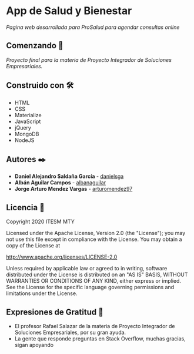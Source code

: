 ﻿

# App de Salud y Bienestar 

_Pagina web desarrollada para ProSalud para agendar consultas online_

## Comenzando 🚀

_Proyecto final para la materia de Proyecto Integrador de Soluciones Empresariales._

## Construido con 🛠️

* HTML
* CSS
* Materialize
* JavaScript
* jQuery
* MongoDB
* NodeJS

<!-- ## Wiki 📖

_Puedes encontrar más informacion de cómo utilizar este proyecto en:_ _https://teams.microsoft.com/_#/school/files/Equipo%202.05%20-%20Balance%20Innovation?threadId=19:e25d83dca1fe4c4ebd22f7dfbcfbe300@thread.tacv2&ctx=channel_ -->

## Autores ✒️

* **Daniel Alejandro Saldaña García** - [danielsga](https://github.com/danielsga)
* **Albán Aguilar Campos** - [albanaguilar](https://github.com/albanaguilar)
* **Jorge Arturo Mendez Vargas** - [arturomendez97](https://github.com/arturomendez97)


## Licencia 📄

Copyright 2020 ITESM MTY

Licensed under the Apache License, Version 2.0 (the "License");
you may not use this file except in compliance with the License.
You may obtain a copy of the License at

http://www.apache.org/licenses/LICENSE-2.0

Unless required by applicable law or agreed to in writing, software
distributed under the License is distributed on an "AS IS" BASIS,
WITHOUT WARRANTIES OR CONDITIONS OF ANY KIND, either express or implied.
See the License for the specific language governing permissions and
limitations under the License.


## Expresiones de Gratitud 🎁

* El profesor Rafael Salazar de la materia de Proyecto Integrador de Soluciones Empresariales, por su gran ayuda.
* La gente que responde preguntas en Stack Overflow, muchas gracias, sigan apoyando

